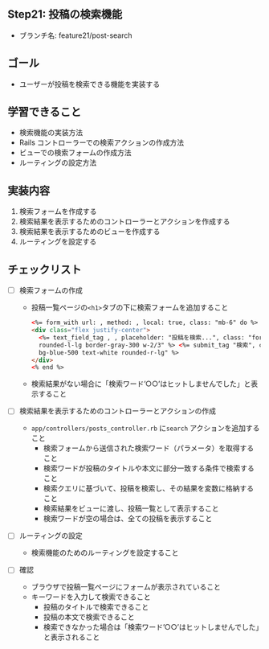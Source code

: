 ## Step21: 投稿の検索機能

- ブランチ名: feature21/post-search

## ゴール

- ユーザーが投稿を検索できる機能を実装する

## 学習できること

- 検索機能の実装方法
- Rails コントローラーでの検索アクションの作成方法
- ビューでの検索フォームの作成方法
- ルーティングの設定方法

## 実装内容

1. 検索フォームを作成する
2. 検索結果を表示するためのコントローラーとアクションを作成する
3. 検索結果を表示するためのビューを作成する
4. ルーティングを設定する

## チェックリスト

- [ ] 検索フォームの作成

  - 投稿一覧ページの`<h1>`タブの下に検索フォームを追加すること

    ```html
    <%= form_with url: , method: , local: true, class: "mb-6" do %>
    <div class="flex justify-center">
      <%= text_field_tag , , placeholder: "投稿を検索...", class: "form-input
      rounded-l-lg border-gray-300 w-2/3" %> <%= submit_tag "検索", class: "btn
      bg-blue-500 text-white rounded-r-lg" %>
    </div>
    <% end %>
    ```

  - 検索結果がない場合に「検索ワード’○○’はヒットしませんでした」と表示すること

- [ ] 検索結果を表示するためのコントローラーとアクションの作成
  - `app/controllers/posts_controller.rb` に`search` アクションを追加すること
    - 検索フォームから送信された検索ワード（パラメータ）を取得すること
    - 検索ワードが投稿のタイトルや本文に部分一致する条件で検索すること
    - 検索クエリに基づいて、投稿を検索し、その結果を変数に格納すること
    - 検索結果をビューに渡し、投稿一覧として表示すること
    - 検索ワードが空の場合は、全ての投稿を表示すること
- [ ] ルーティングの設定
  - 検索機能のためのルーティングを設定すること
- [ ] 確認
  - ブラウザで投稿一覧ページにフォームが表示されていること
  - キーワードを入力して検索できること
    - 投稿のタイトルで検索できること
    - 投稿の本文で検索できること
    - 検索できなかった場合は「検索ワード’○○’はヒットしませんでした」と表示されること

